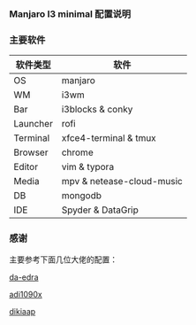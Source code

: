 ### Manjaro I3 minimal 配置说明



### 主要软件

| 软件类型 | 软件                      |
| -------- | ------------------------- |
| OS       | manjaro                   |
| WM       | i3wm                      |
| Bar      | i3blocks & conky          |
| Launcher | rofi                      |
| Terminal | xfce4-terminal & tmux     |
| Browser  | chrome                    |
| Editor   | vim & typora              |
| Media    | mpv & netease-cloud-music |
| DB       | mongodb         |
| IDE      | Spyder & DataGrip        |





### 感谢

主要参考下面几位大佬的配置：



[da-edra](https://github.com/da-edra/dotfiles)

[adi1090x](https://github.com/adi1090x/dots)

[dikiaap](https://github.com/dikiaap/dotfiles)
